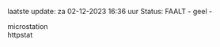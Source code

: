 laatste update: 
za 02-12-2023 16:36   uur 
Status: FAALT - geel - 
<div class="service Y">microstation</div><div class="service G">httpstat</div>